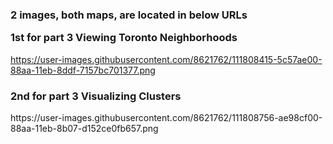 <H3>2 images, both maps, are located in below URLs 

1st for part 3  Viewing Toronto Neighborhoods </H3>
https://user-images.githubusercontent.com/8621762/111808415-5c57ae00-88aa-11eb-8ddf-7157bc701377.png

<H3>2nd for part 3 Visualizing Clusters </H3>
https://user-images.githubusercontent.com/8621762/111808756-ae98cf00-88aa-11eb-8b07-d152ce0fb657.png

